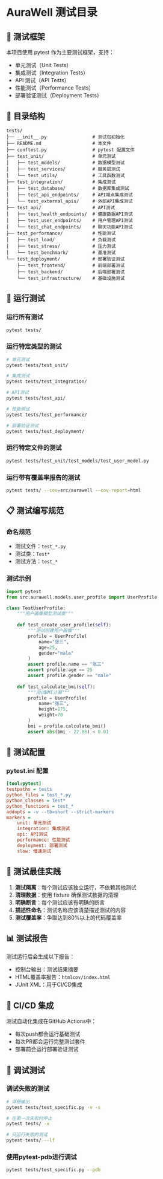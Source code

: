 # AuraWell 测试目录

## 🧪 测试框架

本项目使用 pytest 作为主要测试框架，支持：
- 单元测试（Unit Tests）
- 集成测试（Integration Tests）
- API 测试（API Tests）
- 性能测试（Performance Tests）
- 部署验证测试（Deployment Tests）

## 📁 目录结构

```
tests/
├── __init__.py                 # 测试包初始化
├── README.md                   # 本文件
├── conftest.py                 # pytest 配置文件
├── test_unit/                  # 单元测试
│   ├── test_models/            # 数据模型测试
│   ├── test_services/          # 服务层测试
│   └── test_utils/             # 工具函数测试
├── test_integration/           # 集成测试
│   ├── test_database/          # 数据库集成测试
│   ├── test_api_endpoints/     # API端点集成测试
│   └── test_external_apis/     # 外部API集成测试
├── test_api/                   # API测试
│   ├── test_health_endpoints/  # 健康数据API测试
│   ├── test_user_endpoints/    # 用户管理API测试
│   └── test_chat_endpoints/    # 聊天功能API测试
├── test_performance/           # 性能测试
│   ├── test_load/              # 负载测试
│   ├── test_stress/            # 压力测试
│   └── test_benchmark/         # 基准测试
└── test_deployment/            # 部署验证测试
    ├── test_frontend/          # 前端部署测试
    ├── test_backend/           # 后端部署测试
    └── test_infrastructure/    # 基础设施测试
```

## 🚀 运行测试

### 运行所有测试
```bash
pytest tests/
```

### 运行特定类型的测试
```bash
# 单元测试
pytest tests/test_unit/

# 集成测试
pytest tests/test_integration/

# API测试
pytest tests/test_api/

# 性能测试
pytest tests/test_performance/

# 部署验证测试
pytest tests/test_deployment/
```

### 运行特定文件的测试
```bash
pytest tests/test_unit/test_models/test_user_model.py
```

### 运行带有覆盖率报告的测试
```bash
pytest tests/ --cov=src/aurawell --cov-report=html
```

## 📋 测试编写规范

### 命名规范
- 测试文件：`test_*.py`
- 测试类：`Test*`
- 测试方法：`test_*`

### 测试示例

```python
import pytest
from src.aurawell.models.user_profile import UserProfile

class TestUserProfile:
    """用户画像模型测试类"""
    
    def test_create_user_profile(self):
        """测试创建用户画像"""
        profile = UserProfile(
            name="张三",
            age=25,
            gender="male"
        )
        assert profile.name == "张三"
        assert profile.age == 25
        assert profile.gender == "male"
    
    def test_calculate_bmi(self):
        """测试BMI计算"""
        profile = UserProfile(
            name="张三",
            height=175,
            weight=70
        )
        bmi = profile.calculate_bmi()
        assert abs(bmi - 22.86) < 0.01
```

## 🔧 测试配置

### pytest.ini 配置
```ini
[tool:pytest]
testpaths = tests
python_files = test_*.py
python_classes = Test*
python_functions = test_*
addopts = -v --tb=short --strict-markers
markers =
    unit: 单元测试
    integration: 集成测试
    api: API测试
    performance: 性能测试
    deployment: 部署测试
    slow: 慢速测试
```

## 🎯 测试最佳实践

1. **测试隔离**：每个测试应该独立运行，不依赖其他测试
2. **清理数据**：使用 fixture 确保测试数据的清理
3. **明确断言**：每个测试应该有明确的断言
4. **描述性命名**：测试名称应该清楚描述测试的内容
5. **测试覆盖率**：争取达到80%以上的代码覆盖率

## 📊 测试报告

测试运行后会生成以下报告：
- 控制台输出：测试结果摘要
- HTML覆盖率报告：`htmlcov/index.html`
- JUnit XML：用于CI/CD集成

## 🔄 CI/CD 集成

测试自动化集成在GitHub Actions中：
- 每次push都会运行基础测试
- 每次PR都会运行完整测试套件
- 部署前会运行部署验证测试

## 🐛 调试测试

### 调试失败的测试
```bash
# 详细输出
pytest tests/test_specific.py -v -s

# 在第一次失败时停止
pytest tests/ -x

# 只运行失败的测试
pytest tests/ --lf
```

### 使用pytest-pdb进行调试
```bash
pytest tests/test_specific.py --pdb
``` 